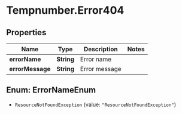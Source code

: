 # Tempnumber.Error404

## Properties

Name | Type | Description | Notes
------------ | ------------- | ------------- | -------------
**errorName** | **String** | Error name | 
**errorMessage** | **String** | Error message | 



## Enum: ErrorNameEnum


* `ResourceNotFoundException` (value: `"ResourceNotFoundException"`)




